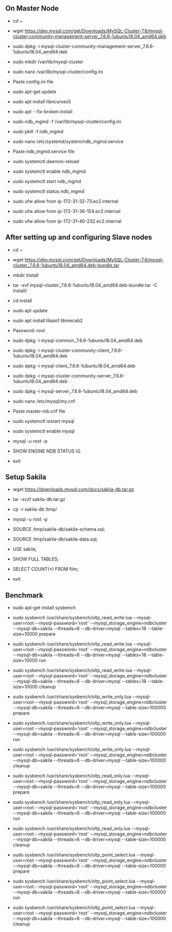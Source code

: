 ## On Master Node

- cd ~
- wget https://dev.mysql.com/get/Downloads/MySQL-Cluster-7.6/mysql-cluster-community-management-server_7.6.6-1ubuntu18.04_amd64.deb
- sudo dpkg -i mysql-cluster-community-management-server_7.6.6-1ubuntu18.04_amd64.deb
- sudo mkdir /var/lib/mysql-cluster

- sudo nano /var/lib/mysql-cluster/config.ini
- Paste config.ini file

- sudo apt-get update
- sudo apt install libncurses5
- sudo apt --fix-broken install
- sudo ndb_mgmd -f /var/lib/mysql-cluster/config.ini
- sudo pkill -f ndb_mgmd

- sudo nano /etc/systemd/system/ndb_mgmd.service
- Paste ndb_mgmd.service file

- sudo systemctl daemon-reload
- sudo systemctl enable ndb_mgmd
- sudo systemctl start ndb_mgmd
- sudo systemctl status ndb_mgmd

- sudo ufw allow from ip-172-31-32-73.ec2.internal
- sudo ufw allow from ip-172-31-36-154.ec2.internal
- sudo ufw allow from ip-172-31-40-232.ec2.internal

## After setting up and configuring Slave nodes

- cd ~
- wget https://dev.mysql.com/get/Downloads/MySQL-Cluster-7.6/mysql-cluster_7.6.6-1ubuntu18.04_amd64.deb-bundle.tar
- mkdir install
- tar -xvf mysql-cluster_7.6.6-1ubuntu18.04_amd64.deb-bundle.tar -C install/
- cd install
- sudo apt update
- sudo apt install libaio1 libmecab2
- Password: root
- sudo dpkg -i mysql-common_7.6.6-1ubuntu18.04_amd64.deb
- sudo dpkg -i mysql-cluster-community-client_7.6.6-1ubuntu18.04_amd64.deb
- sudo dpkg -i mysql-client_7.6.6-1ubuntu18.04_amd64.deb
- sudo dpkg -i mysql-cluster-community-server_7.6.6-1ubuntu18.04_amd64.deb
- sudo dpkg -i mysql-server_7.6.6-1ubuntu18.04_amd64.deb

- sudo nano /etc/mysql/my.cnf
- Paste master-mb.cnf file

- sudo systemctl restart mysql
- sudo systemctl enable mysql

- mysql -u root -p
- SHOW ENGINE NDB STATUS \G
- exit

## Setup Sakila
- wget https://downloads.mysql.com/docs/sakila-db.tar.gz
- tar -xvzf sakila-db.tar.gz
- cp -r sakila-db /tmp/

- mysql -u root -p
- SOURCE /tmp/sakila-db/sakila-schema.sql;
- SOURCE /tmp/sakila-db/sakila-data.sql;
- USE sakila;
- SHOW FULL TABLES;
- SELECT COUNT(\*) FROM film;
- exit

## Benchmark
- sudo apt-get install sysbench

- sudo sysbench /usr/share/sysbench/oltp_read_write.lua --mysql-user=root --mysql-password='root' --mysql_storage_engine=ndbcluster --mysql-db=sakila --threads=6 --db-driver=mysql --tables=18 --table-size=10000 prepare

- sudo sysbench /usr/share/sysbench/oltp_read_write.lua --mysql-user=root --mysql-password='root' --mysql_storage_engine=ndbcluster --mysql-db=sakila --threads=6 --db-driver=mysql --tables=18 --table-size=10000 run

- sudo sysbench /usr/share/sysbench/oltp_read_write.lua --mysql-user=root --mysql-password='root' --mysql_storage_engine=ndbcluster --mysql-db=sakila --threads=6 --db-driver=mysql --tables=18 --table-size=10000 cleanup

- sudo sysbench /usr/share/sysbench/oltp_write_only.lua --mysql-user=root --mysql-password='root' --mysql_storage_engine=ndbcluster --mysql-db=sakila --threads=6 --db-driver=mysql --table-size=100000 prepare

- sudo sysbench /usr/share/sysbench/oltp_write_only.lua --mysql-user=root --mysql-password='root' --mysql_storage_engine=ndbcluster --mysql-db=sakila --threads=6 --db-driver=mysql --table-size=100000 run

- sudo sysbench /usr/share/sysbench/oltp_write_only.lua --mysql-user=root --mysql-password='root' --mysql_storage_engine=ndbcluster --mysql-db=sakila --threads=6 --db-driver=mysql --table-size=100000 cleanup

- sudo sysbench /usr/share/sysbench/oltp_read_only.lua --mysql-user=root --mysql-password='root' --mysql_storage_engine=ndbcluster --mysql-db=sakila --threads=6 --db-driver=mysql --table-size=100000 prepare

- sudo sysbench /usr/share/sysbench/oltp_read_only.lua --mysql-user=root --mysql-password='root' --mysql_storage_engine=ndbcluster --mysql-db=sakila --threads=6 --db-driver=mysql --table-size=100000 run

- sudo sysbench /usr/share/sysbench/oltp_read_only.lua --mysql-user=root --mysql-password='root' --mysql_storage_engine=ndbcluster --mysql-db=sakila --threads=6 --db-driver=mysql --table-size=100000 cleanup

- sudo sysbench /usr/share/sysbench/oltp_point_select.lua --mysql-user=root --mysql-password='root' --mysql_storage_engine=ndbcluster --mysql-db=sakila --threads=6 --db-driver=mysql --table-size=100000 prepare

- sudo sysbench /usr/share/sysbench/oltp_point_select.lua --mysql-user=root --mysql-password='root' --mysql_storage_engine=ndbcluster --mysql-db=sakila --threads=6 --db-driver=mysql --table-size=100000 run

- sudo sysbench /usr/share/sysbench/oltp_point_select.lua --mysql-user=root --mysql-password='root' --mysql_storage_engine=ndbcluster --mysql-db=sakila --threads=6 --db-driver=mysql --table-size=100000 cleanup